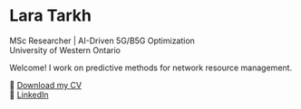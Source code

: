 # Lara Tarkh

MSc Researcher | AI-Driven 5G/B5G Optimization  
University of Western Ontario

Welcome! I work on predictive methods for network resource management.

📄 [Download my CV](files/CV_LaraTarkh_Waterloo.pdf)  
🔗 [LinkedIn](https://linkedin.com/in/lara-tarakh)
